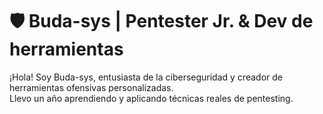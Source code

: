 

# 🛡️ Buda-sys | Pentester Jr. & Dev de herramientas

¡Hola! Soy Buda-sys, entusiasta de la ciberseguridad y creador de herramientas ofensivas personalizadas.  
Llevo un año aprendiendo y aplicando técnicas reales de pentesting.

